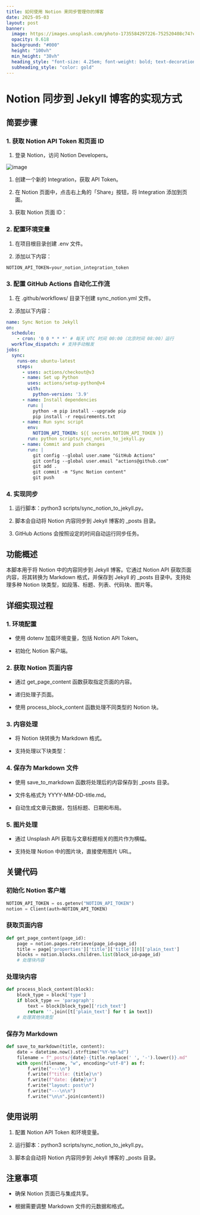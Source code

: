 ```yaml
---
title: 如何使用 Notion 来同步管理你的博客
date: 2025-05-03
layout: post
banner:
  image: https://images.unsplash.com/photo-1735584297226-752520408c74?crop=entropy&cs=tinysrgb&fit=max&fm=jpg&ixid=M3w2OTIwMzJ8MHwxfHJhbmRvbXx8fHx8fHx8fDE3NDYyODE4NzZ8&ixlib=rb-4.0.3&q=80&w=1080
  opacity: 0.618
  background: "#000"
  height: "100vh"
  min_height: "38vh"
  heading_style: "font-size: 4.25em; font-weight: bold; text-decoration: underline"
  subheading_style: "color: gold"
---
```


# Notion 同步到 Jekyll 博客的实现方式

## 简要步骤

### 1. 获取 Notion API Token 和页面 ID

1. 登录 Notion，访问 Notion Developers。

![image](https://prod-files-secure.s3.us-west-2.amazonaws.com/a7a0cc5a-89b9-4cda-8686-1fba0ca52f40/d19c1afe-dea5-4312-9333-786b0ba83054/image.png?X-Amz-Algorithm=AWS4-HMAC-SHA256&X-Amz-Content-Sha256=UNSIGNED-PAYLOAD&X-Amz-Credential=ASIAZI2LB466TYN6Y5X7%2F20250503%2Fus-west-2%2Fs3%2Faws4_request&X-Amz-Date=20250503T141756Z&X-Amz-Expires=3600&X-Amz-Security-Token=IQoJb3JpZ2luX2VjEFMaCXVzLXdlc3QtMiJIMEYCIQDRCqf7Ih%2BbwVgplr87AtYIvAKewEXrTYIjS1VuUjnyLQIhAOiWOn%2FlnBDqS5PFETzSiz%2BsuVtnEA0Ch7Z9yf9t67tYKogECOz%2F%2F%2F%2F%2F%2F%2F%2F%2F%2FwEQABoMNjM3NDIzMTgzODA1Igy7atkZDvriSCqlWskq3ANHplaHuc7weMZvMuNVWjx6KMeg2LGXylzCHkdV0k4s047A7lmo7M84NOdwKWICCKe1TAAyh22P9HWklmUmXATvahjA%2B1%2BH%2BF621XmKTira1xAcMDwBcbJiKRYC1pIUmR0WN5249j7FLtoLs2PWXkHZHcn6Kbff8ijNrtpwtZgDDWxqsm6d9Cep2b%2FF4uevyEHFgotgNkFOTUvDR%2B7WIaELXpMAmyOeWJ53XEl1Hb2pKEbotxbPP%2FgOVmXy145AgbPolAcyfJFGjsyQqDadxTtCOugVCn7uYpSUhnzUypmHZSAmwk3D6izWN0V8KDaTg3u3yqyMcYB5CnI2TUEqHWHjOT1yHGq3lDvsy0Mj3sx0q02Nf2vRr0Ve5lXxcJfmSejYJpFdQzKYRdjEuo5xFx52H%2BX%2FuhOvRqRU37JHb4ubpP3%2BMtx0uOBcpWp%2FMgYLcSmidugp%2BFhvzIbuiYoetQ9YoL7D8YI1%2FaQob3NWanTyVUmOhG6%2FK3D5ib7ETpJWSpV6k2Xu3xwk%2B8Q7NC8VbvlDiWkfTQ5YvDjA%2B4Av4MTWGKNjphm3pkqKXyJ22RO69IkE4jc9Akxb67LwbUVIQ9xl75LxEdbAq%2Far7if5ReYn%2FiGLYV%2B%2FZAvvn88nqzD73tfABjqkAdA9BiBLvGfxmtb4JSjE9BUAy4KnlngvpM5hvosnNYKPffbcmpqkmtyFPlFNgZpuo%2Bajx5cV%2BJb4edefNPZTs7m6PZPNrUlwooNtjL0WPiqab6rqimCl%2FE4mNURMn8P89hYpeqjtNiZaxNj6gIAir7p%2BlHQAZm0%2Fm4ZqGfkMsEcgDXpU0HkyvoXrWFQSjzFwmRKZBZtHDE6jTQcyCHNDKrZnvgEC&X-Amz-Signature=8f4d698613a428a9c21dfb4e8f25282b8965fcd0c1dcc079ae0c8853631c208e&X-Amz-SignedHeaders=host&x-id=GetObject)

1. 创建一个新的 Integration，获取 API Token。

1. 在 Notion 页面中，点击右上角的「Share」按钮，将 Integration 添加到页面。

1. 获取 Notion 页面 ID：


### 2. 配置环境变量

1. 在项目根目录创建 .env 文件。

1. 添加以下内容：

```javascript
NOTION_API_TOKEN=your_notion_integration_token
```

### 3. 配置 GitHub Actions 自动化工作流

1. 在 .github/workflows/ 目录下创建 sync_notion.yml 文件。

1. 添加以下内容：

```yaml
name: Sync Notion to Jekyll
on:
  schedule:
    - cron: '0 0 * * *' # 每天 UTC 时间 00:00（北京时间 08:00）运行
  workflow_dispatch: # 支持手动触发
jobs:
  sync:
    runs-on: ubuntu-latest
    steps:
      - uses: actions/checkout@v3
      - name: Set up Python
        uses: actions/setup-python@v4
        with:
          python-version: '3.9'
      - name: Install dependencies
        run: |
          python -m pip install --upgrade pip
          pip install -r requirements.txt
      - name: Run sync script
        env:
          NOTION_API_TOKEN: ${{ secrets.NOTION_API_TOKEN }}
        run: python scripts/sync_notion_to_jekyll.py
      - name: Commit and push changes
        run: |
          git config --global user.name "GitHub Actions"
          git config --global user.email "actions@github.com"
          git add .
          git commit -m "Sync Notion content"
          git push
```

### 4. 实现同步

1. 运行脚本：python3 scripts/sync_notion_to_jekyll.py。

1. 脚本会自动将 Notion 内容同步到 Jekyll 博客的 _posts 目录。

1. GitHub Actions 会按照设定的时间自动运行同步任务。

## 功能概述

本脚本用于将 Notion 中的内容同步到 Jekyll 博客。它通过 Notion API 获取页面内容，将其转换为 Markdown 格式，并保存到 Jekyll 的 _posts 目录中。支持处理多种 Notion 块类型，如段落、标题、列表、代码块、图片等。

## 详细实现过程

### 1. 环境配置

- 使用 dotenv 加载环境变量，包括 Notion API Token。

- 初始化 Notion 客户端。

### 2. 获取 Notion 页面内容

- 通过 get_page_content 函数获取指定页面的内容。

- 递归处理子页面。

- 使用 process_block_content 函数处理不同类型的 Notion 块。

### 3. 内容处理

- 将 Notion 块转换为 Markdown 格式。

- 支持处理以下块类型：


### 4. 保存为 Markdown 文件

- 使用 save_to_markdown 函数将处理后的内容保存到 _posts 目录。

- 文件名格式为 YYYY-MM-DD-title.md。

- 自动生成文章元数据，包括标题、日期和布局。

### 5. 图片处理

- 通过 Unsplash API 获取与文章标题相关的图片作为横幅。

- 支持处理 Notion 中的图片块，直接使用图片 URL。

## 关键代码

### 初始化 Notion 客户端

```python
NOTION_API_TOKEN = os.getenv("NOTION_API_TOKEN")
notion = Client(auth=NOTION_API_TOKEN)
```

### 获取页面内容

```python
def get_page_content(page_id):
    page = notion.pages.retrieve(page_id=page_id)
    title = page['properties']['title']['title'][0]['plain_text']
    blocks = notion.blocks.children.list(block_id=page_id)
    # 处理块内容
```

### 处理块内容

```python
def process_block_content(block):
    block_type = block['type']
    if block_type == 'paragraph':
        text = block[block_type]['rich_text']
        return ''.join([t['plain_text'] for t in text])
    # 处理其他块类型
```

### 保存为 Markdown

```python
def save_to_markdown(title, content):
    date = datetime.now().strftime("%Y-%m-%d")
    filename = f"_posts/{date}-{title.replace(' ', '-').lower()}.md"
    with open(filename, "w", encoding="utf-8") as f:
        f.write("---\n")
        f.write(f"title: {title}\n")
        f.write(f"date: {date}\n")
        f.write("layout: post\n")
        f.write("---\n\n")
        f.write("\n\n".join(content))
```

## 使用说明

1. 配置 Notion API Token 和环境变量。

1. 运行脚本：python3 scripts/sync_notion_to_jekyll.py。

1. 脚本会自动将 Notion 内容同步到 Jekyll 博客的 _posts 目录。

## 注意事项

- 确保 Notion 页面已与集成共享。

- 根据需要调整 Markdown 文件的元数据和格式。